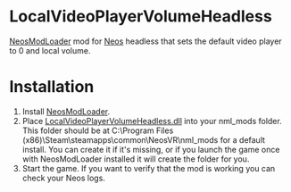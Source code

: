 # LocalVideoPlayerVolumeHeadless
[NeosModLoader](https://github.com/zkxs/NeosModLoader) mod for [Neos](https://neos.com/) headless that sets the default video player to 0 and local volume.

# Installation
1. Install [NeosModLoader](https://github.com/zkxs/NeosModLoader).
2. Place [LocalVideoPlayerVolumeHeadless.dll](https://github.com/NeroWolf001/LocalVideoPlayerVolumeHeadless/releases/download/v2.0.0/LocalVideoPlayerAudioHeadless.dll) into your nml_mods folder. This folder should be at C:\Program Files (x86)\Steam\steamapps\common\NeosVR\nml_mods for a default install. You can create it if it's missing, or if you launch the game once with NeosModLoader installed it will create the folder for you.
3. Start the game. If you want to verify that the mod is working you can check your Neos logs.
